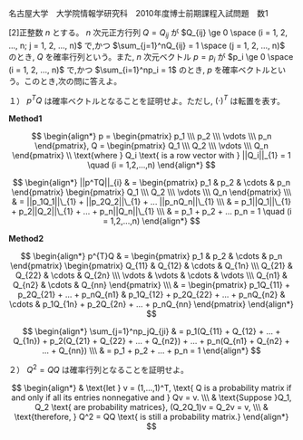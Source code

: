 名古屋大学　大学院情報学研究科　2010年度博士前期課程入試問題　数1

\[2]正整数 $n$ とする。 $n$ 次元正方行列 $Q = Q_{ij}$ が $Q_{ij} \ge 0 \space (i = 1, 2, ..., n; j = 1, 2, ..., n)$ で,かつ $\sum_{j=1}^nQ_{ij} = 1 \space (j = 1, 2, ..., n)$ のとき, $Q$ を確率行列という。また, $n$ 次元ベクトル $p = p_i$ が $p_i \ge 0 \space (i = 1, 2, ..., n)$ で,かつ $\sum_{i=1}^np_i = 1$ のとき, $p$ を確率ベクトルという。このとき,次の問に答えよ。

１） $p^TQ$ は確率ベクトルとなることを証明せよ。ただし, $(\cdot)^T$ は転置を表す。

**Method1**

$$
    \begin{align*}
        p  = \begin{pmatrix} p_1 \\\ p_2 \\\ \vdots \\\ p_n \end{pmatrix},
        Q = \begin{pmatrix} Q_1 \\\ Q_2 \\\ \vdots \\\ Q_n \end{pmatrix} \\
        \text{where } Q_i  \text{ is a row vector with } ||Q_i||_{1} = 1 \quad (i = 1,2,...,n)  
    \end{align*}
$$

$$
    \begin{align*}
        ||p^TQ||_{i} & = \begin{pmatrix} p_1 & p_2 & \cdots & p_n \end{pmatrix}  \begin{pmatrix} Q_1 \\\ Q_2 \\\ \vdots \\\ Q_n \end{pmatrix} 
        \\\ & = ||p_1Q_1||\_{1} + ||p_2Q_2||\_{1} + ... ||p_nQ_n||\_{1} \\\
        & = p_1||Q_1||\_{1} + p_2||Q_2||\_{1} + ... + p_n||Q_n||\_{1} \\\ 
        & = p_1 + p_2 + ... p_n = 1 \quad (i = 1,2,...,n)
    \end{align*}
$$


**Method2**

$$
    \begin{align*}
        p^{T}Q & = \begin{pmatrix} p_1 & p_2 & \cdots & p_n \end{pmatrix} 
        \begin{pmatrix} Q_{11} & Q_{12} & \cdots & Q_{1n} \\\ Q_{21} & Q_{22} & \cdots & Q_{2n} \\\ \vdots & \vdots & \cdots & \vdots \\\ Q_{n1} & Q_{n2} & \cdots & Q_{nn} \end{pmatrix} \\\ & = \begin{pmatrix} p_1Q_{11} + p_2Q_{21} + ... + p_nQ_{n1} & p_1Q_{12} + p_2Q_{22} + ... + p_nQ_{n2} & \cdots & p_1Q_{1n} + p_2Q_{2n} + ... + p_nQ_{nn} \end{pmatrix} 
    \end{align*}
$$

$$
    \begin{align*}
        \sum_{j=1}^np_jQ_{ji} & = p_1(Q_{11} + Q_{12} + ... + Q_{1n}) + p_2(Q_{21} + Q_{22} + ... + Q_{n2}) + ... + p_n(Q_{n1} + Q_{n2} + ... + Q_{nn}) \\\ & = p_1 + p_2 + ... + p_n = 1
    \end{align*}
$$

２） $Q^2 = QQ$ は確率行列となることを証明せよ。

$$
    \begin{align*}
        & \text{let } v  = (1,...,1)^T, \text{ Q is a probability matrix if and only if all its entries nonnegative and } Qv = v. \\\
        & \text{Suppose }Q_1, Q_2 \text{ are probability matrices}, (Q_2Q_1)v = Q_2v = v, \\\ 
        & \text{therefore, } Q^2 = QQ \text{ is still a probability matrix.}
    \end{align*}
$$
